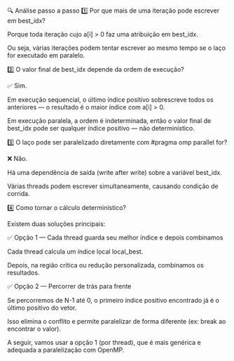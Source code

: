 🔍 Análise passo a passo
1️⃣ Por que mais de uma iteração pode escrever em best_idx?

Porque toda iteração cujo a[i] > 0 faz uma atribuição em best_idx.

Ou seja, várias iterações podem tentar escrever ao mesmo tempo se o laço for executado em paralelo.

2️⃣ O valor final de best_idx depende da ordem de execução?

✅ Sim.

Em execução sequencial, o último índice positivo sobrescreve todos os anteriores — o resultado é o maior índice com a[i] > 0.

Em execução paralela, a ordem é indeterminada, então o valor final de best_idx pode ser qualquer índice positivo — não determinístico.

3️⃣ O laço pode ser paralelizado diretamente com #pragma omp parallel for?

❌ Não.

Há uma dependência de saída (write after write) sobre a variável best_idx.

Várias threads podem escrever simultaneamente, causando condição de corrida.

4️⃣ Como tornar o cálculo determinístico?

Existem duas soluções principais:

✅ Opção 1 — Cada thread guarda seu melhor índice e depois combinamos

Cada thread calcula um índice local local_best.

Depois, na região crítica ou redução personalizada, combinamos os resultados.

✅ Opção 2 — Percorrer de trás para frente

Se percorremos de N-1 até 0, o primeiro índice positivo encontrado já é o último positivo do vetor.

Isso elimina o conflito e permite paralelizar de forma diferente (ex: break ao encontrar o valor).

A seguir, vamos usar a opção 1 (por thread), que é mais genérica e adequada a paralelização com OpenMP.